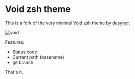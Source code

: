 # Void zsh theme

This is a fork of the very minimal [Void](https://github.com/desyncr/void) zsh theme by [desyncr](https://github.com/desyncr).

![void](screenshot.png)

Features:

  - Status code
  - Current path (basename) 
  - git branch

That's it.
